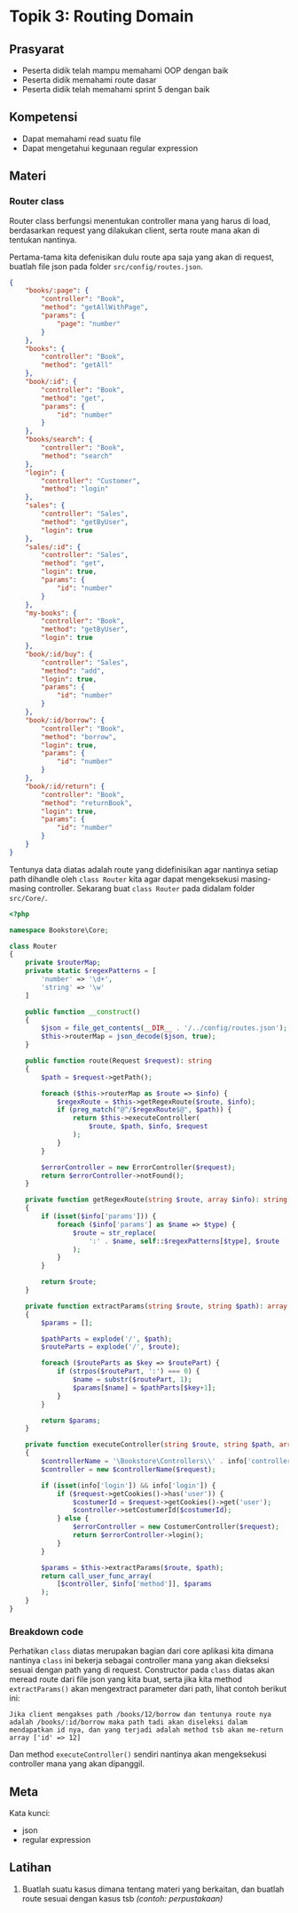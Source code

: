 # Topik 3: Routing Domain

## Prasyarat
- Peserta didik telah mampu memahami OOP dengan baik
- Peserta didik memahami route dasar
- Peserta didik telah memahami sprint 5 dengan baik

## Kompetensi

- Dapat memahami read suatu file
- Dapat mengetahui kegunaan regular expression

## Materi

### Router class

Router class berfungsi menentukan controller mana yang harus di load, berdasarkan request yang dilakukan client, serta route mana akan di tentukan nantinya.

Pertama-tama kita defenisikan dulu route apa saja yang akan di request, buatlah file json pada folder `src/config/routes.json`.

```json
{
	"books/:page": {
		"controller": "Book",
		"method": "getAllWithPage",
		"params": {
			"page": "number"
		}
	},
	"books": {
		"controller": "Book",
		"method": "getAll"
	},
	"book/:id": {
		"controller": "Book",
		"method": "get",
		"params": {
			"id": "number"
		}
	},
	"books/search": {
		"controller": "Book",
		"method": "search"
	},
	"login": {
		"controller": "Customer",
		"method": "login"
	},
	"sales": {
		"controller": "Sales",
		"method": "getByUser",
		"login": true
	},
	"sales/:id": {
		"controller": "Sales",
		"method": "get",
		"login": true,
		"params": {
			"id": "number"
		}
	},
	"my-books": {
		"controller": "Book",
		"method": "getByUser",
		"login": true
	},
	"book/:id/buy": {
		"controller": "Sales",
		"method": "add",
		"login": true,
		"params": {
			"id": "number"
		}
	},
	"book/:id/borrow": {
		"controller": "Book",
		"method": "borrow",
		"login": true,
		"params": {
			"id": "number"
		}
	},
	"book/:id/return": {
		"controller": "Book",
		"method": "returnBook",
		"login": true,
		"params": {
			"id": "number"
		}
	}
}
```

Tentunya data diatas adalah route yang didefinisikan agar nantinya setiap path dihandle oleh `class Router` kita agar dapat mengeksekusi masing-masing controller. Sekarang buat `class Router` pada didalam folder `src/Core/`.

```php
<?php

namespace Bookstore\Core;

class Router
{
	private $routerMap;
	private static $regexPatterns = [
		'number' => '\d+',
		'string' => '\w'
	]

	public function __construct()
	{
		$json = file_get_contents(__DIR__ . '/../config/routes.json');
		$this->routerMap = json_decode($json, true);
	}

	public function route(Request $request): string
	{
		$path = $request->getPath();

		foreach ($this->routerMap as $route => $info) {
			$regexRoute = $this->getRegexRoute($route, $info);
			if (preg_match("@^/$regexRoute$@", $path)) {
				return $this->executeController(
					$route, $path, $info, $request
				);
			}
		}

		$errorController = new ErrorController($request);
		return $errorController->notFound();
	}

	private function getRegexRoute(string $route, array $info): string
	{
		if (isset($info['params'])) {
			foreach ($info['params'] as $name => $type) {
				$route = str_replace(
					':' . $name, self::$regexPatterns[$type], $route
				);
			}
		}

		return $route;
	}

	private function extractParams(string $route, string $path): array
	{
		$params = [];

		$pathParts = explode('/', $path);
		$routeParts = explode('/', $route);

		foreach ($routeParts as $key => $routePart) {
			if (strpos($routePart, ':') === 0) {
				$name = substr($routePart, 1);
				$params[$name] = $pathParts[$key+1];
			}
		}

		return $params;
	}

	private function executeController(string $route, string $path, array $info, Request $request): string
	{
		$controllerName = '\Bookstore\Controllers\\' . info['controller'] . 'Controller';
		$controller = new $controllerName($request);

		if (isset(info['login']) && info['login']) {
			if ($request->getCookies()->has('user')) {
				$costumerId = $request->getCookies()->get('user');
				$controller->setCostumerId($costumerId);
			} else {
				$errorController = new CostumerController($request);
				return $errorController->login();
			}
		}

		$params = $this->extractParams($route, $path);
		return call_user_func_array(
			[$controller, $info['method']], $params
		);
	}
}
```

### Breakdown code

Perhatikan `class` diatas merupakan bagian dari core aplikasi kita dimana nantinya `class` ini bekerja sebagai controller mana yang akan diekseksi sesuai dengan path yang di request. Constructor pada `class` diatas akan meread route dari file json yang kita buat, serta jika kita method `extractParams()` akan mengextract parameter dari path, lihat contoh berikut ini:

```
Jika client mengakses path /books/12/borrow dan tentunya route nya adalah /books/:id/borrow maka path tadi akan diseleksi dalam mendapatkan id nya, dan yang terjadi adalah method tsb akan me-return array ['id' => 12]
```

Dan method `executeController()` sendiri nantinya akan mengeksekusi controller mana yang akan dipanggil.

## Meta

Kata kunci:

- json
- regular expression

## Latihan

1. Buatlah suatu kasus dimana tentang materi yang berkaitan, dan buatlah route sesuai dengan kasus tsb *(contoh: perpustakaan)*